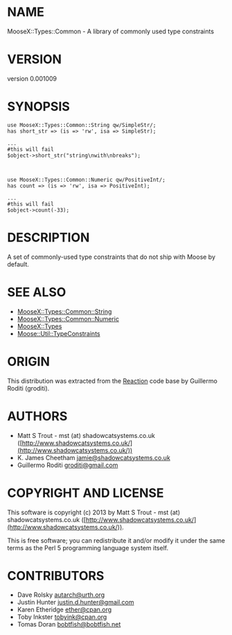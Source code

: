 # NAME

MooseX::Types::Common - A library of commonly used type constraints

# VERSION

version 0.001009

# SYNOPSIS

    use MooseX::Types::Common::String qw/SimpleStr/;
    has short_str => (is => 'rw', isa => SimpleStr);

    ...
    #this will fail
    $object->short_str("string\nwith\nbreaks");



    use MooseX::Types::Common::Numeric qw/PositiveInt/;
    has count => (is => 'rw', isa => PositiveInt);

    ...
    #this will fail
    $object->count(-33);

# DESCRIPTION

A set of commonly-used type constraints that do not ship with Moose by default.

# SEE ALSO

- [MooseX::Types::Common::String](http://search.cpan.org/perldoc?MooseX::Types::Common::String)
- [MooseX::Types::Common::Numeric](http://search.cpan.org/perldoc?MooseX::Types::Common::Numeric)
- [MooseX::Types](http://search.cpan.org/perldoc?MooseX::Types)
- [Moose::Util::TypeConstraints](http://search.cpan.org/perldoc?Moose::Util::TypeConstraints)

# ORIGIN

This distribution was extracted from the [Reaction](http://search.cpan.org/perldoc?Reaction) code base by Guillermo
Roditi (groditi).

# AUTHORS

- Matt S Trout - mst (at) shadowcatsystems.co.uk ([http://www.shadowcatsystems.co.uk/](http://www.shadowcatsystems.co.uk/))
- K. James Cheetham <jamie@shadowcatsystems.co.uk>
- Guillermo Roditi <groditi@gmail.com>

# COPYRIGHT AND LICENSE

This software is copyright (c) 2013 by Matt S Trout - mst (at) shadowcatsystems.co.uk ([http://www.shadowcatsystems.co.uk/](http://www.shadowcatsystems.co.uk/)).

This is free software; you can redistribute it and/or modify it under
the same terms as the Perl 5 programming language system itself.

# CONTRIBUTORS

- Dave Rolsky <autarch@urth.org>
- Justin Hunter <justin.d.hunter@gmail.com>
- Karen Etheridge <ether@cpan.org>
- Toby Inkster <tobyink@cpan.org>
- Tomas Doran <bobtfish@bobtfish.net>
